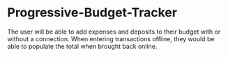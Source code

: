 # Progressive-Budget-Tracker
The user will be able to add expenses and deposits to their budget with or without a connection. When entering transactions offline, they would be able to populate the total when brought back online.
